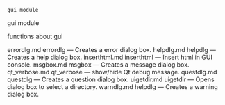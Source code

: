 

	
	gui module

gui module

functions about gui


errordlg.md errordlg</a> &#8212; <span class = "refentry-description">Creates a error dialog box.
helpdlg.md helpdlg</a> &#8212; <span class = "refentry-description">Creates a help dialog box.
inserthtml.md inserthtml</a> &#8212; <span class = "refentry-description">Insert html in GUI console.
msgbox.md msgbox</a> &#8212; <span class = "refentry-description">Creates a message dialog box.
qt_verbose.md qt_verbose</a> &#8212; <span class = "refentry-description">show/hide Qt debug message.
questdlg.md questdlg</a> &#8212; <span class = "refentry-description">Creates a question dialog box.
uigetdir.md uigetdir</a> &#8212; <span class = "refentry-description">Opens dialog box to select a directory.
warndlg.md helpdlg</a> &#8212; <span class = "refentry-description">Creates a warning dialog box.



